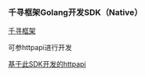 ### 千寻框架Golang开发SDK（Native）

[千寻框架](https://gitee.com/qxvxhook/pc-vx-hook-http-api)



可参httpapi进行开发

[基于此SDK开发的httpapi](https://github.com/buhuang28/qx-httpapi)